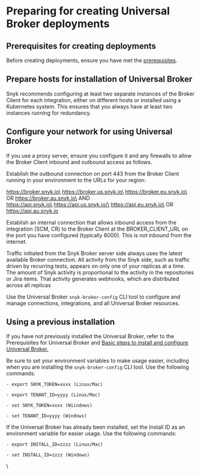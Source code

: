 # Preparing for creating Universal Broker deployments

## Prerequisites for creating deployments

Before creating deployments, ensure you have met the [prerequisites](prerequisites-for-universal-broker.md).

## Prepare hosts for installation of Universal Broker

Snyk recommends configuring at least two separate instances of the Broker Client for each integration, either on different hosts or installed using a Kubernetes system. This ensures that you always have at least two instances running for redundancy.

## Configure your network for using Universal Broker

If you use a proxy server, ensure you configure it and any firewalls to allow the Broker Client inbound and outbound access as follows.

Establish the outbound connection on port 443 from the Broker Client running in your environment to the URLs for your region:

https://broker.snyk.io\
https://broker.us.snyk.io\
https://broker.eu.snyk.io\
OR https://broker.au.snyk.io\
AND\
https://api.snyk.io\
https://api.us.snyk.io/\
https://api.eu.snyk.io\
OR https://api.au.snyk.io

Establish an internal connection that allows inbound access from the integration (SCM, CR) to the Broker Client at the BROKER\_CLIENT\_URL on the port you have configured (typically 8000). This is not inbound from the internet.

Traffic initiated from the Snyk Broker server side always uses the latest available Broker connection. All activity from the Snyk side, such as traffic driven by recurring tests, appears on only one of your replicas at a time. The amount of Snyk activity is proportional to the activity in the repositories or Jira items. That activity generates webhooks, which are distributed across all replicas

Use the Universal Broker `snyk-broker-config` CLI tool to configure and manage connections, integrations, and all Universal Broker resources.

## Using a previous installation

If you have not previously installed the Universal Broker, refer to the Prerequisites for Universal Broker and [Basic steps to install and configure Universal Broker.](basic-steps-to-install-and-configure-universal-broker.md)

Be sure to set your environment variables to make usage easier, including when you are installing the `snyk-broker-config` CLI tool. Use the following commands:

`- export SNYK_TOKEN=xxxx (Linux/Mac)`

`- export TENANT_ID=yyyy (Linux/Mac)`

`- set SNYK_TOKEN=xxxx (Wiindows)`

`- set TENANT_ID=yyyy (Windows)`

If the Universal Broker has already been installed, set the Install ID as an environment variable for easier usage. Use the following commands:

`- export INSTALL_ID=zzzz (Linux/Mac)`

`- set INSTALL_ID=zzzz (Windows)`

\
